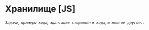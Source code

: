 # Хранилище [JS] <br>

_`Задачи`, `примеры кода`, `адаптация стороннего кода`, `и многое другое..`_
